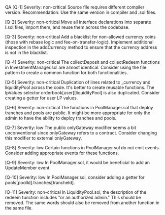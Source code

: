 QA
[Q-1]
Severity: non-critical
Source file requires different compiler version. Recommendation: Use the same version in compiler and .sol files.

[Q-2]
Severity: non-critical
Move all interface declarations into separate I<name>.sol files, import them, and reuse them across the codebase.

[Q-3]
Severity: non-critical
Add a blacklist for non-allowed currency coins (those with rebase logic and fee-on-transfer-logic). Implement additional inspection in the addCurrency method to ensure that the currency address is not in the blacklist.

[Q-4]
Severity: non-critical
The collectDeposit and collectRedeem functions in InvestmentManager.sol are almost identical. Consider using the file pattern to create a common function for both functionalities.

[Q-5]
Severity: non-critical
Duplication of lines related to _currency and liquidityPool across the code. It's better to create reusable functions. The lpValues selector orderbook[user][liquidityPool] is also duplicated. Consider creating a getter for user LP values.

[Q-6]
Severity: non-critical
The functions in PoolManager.sol that deploy tranches and pools are public. It might be more appropriate for only the admin to have the ability to deploy tranches and pools.

[Q-7]
Severity: low
The public onlyGateway modifier seems a bit unconventional since onlyGateway refers to a contract. Consider changing this modifier to external onlyGateway.

[Q-8]
Severity: low
Certain functions in PoolManager.sol do not emit events. Consider adding appropriate events for these functions.

[Q-9]
Severity: low
In PoolManager.sol, it would be beneficial to add an UpdateMember event.

[Q-10]
Severity: low
In PoolManager.sol, consider adding a getter for pools[poolId].tranches[trancheId].

[Q-11]
Severity: non-critical
In LiquidityPool.sol, the description of the redeem function includes "or an authorized admin." This should be removed. The same words should also be removed from another function in the same file.